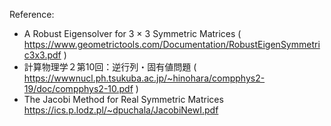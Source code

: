 
Reference:
- A Robust Eigensolver for 3 × 3 Symmetric Matrices ( https://www.geometrictools.com/Documentation/RobustEigenSymmetric3x3.pdf )
- 計算物理学２第10回：逆行列・固有値問題 ( https://wwwnucl.ph.tsukuba.ac.jp/~hinohara/compphys2-19/doc/compphys2-10.pdf )
- The Jacobi Method for Real Symmetric Matrices https://ics.p.lodz.pl/~dpuchala/JacobiNewI.pdf



